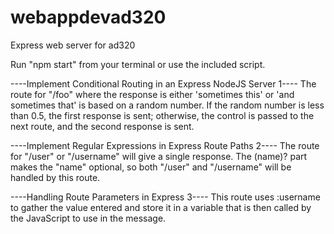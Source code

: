 # webappdevad320
Express web server for ad320

Run "npm start" from your terminal or use the included script.

----Implement Conditional Routing in an Express NodeJS Server 1----
The route for "/foo" where the response is either 'sometimes this' or 'and sometimes that' is based on a random number. If the random number is less than 0.5, the first response is sent; otherwise, the control is passed to the next route, and the second response is sent.

----Implement Regular Expressions in Express Route Paths 2----
The route for "/user" or "/username" will give a single response. The (name)? part makes the "name" optional, so both "/user" and "/username" will be handled by this route.

----Handling Route Parameters in Express 3----
This route uses :username to gather the value entered and store it in a variable that is then called by the JavaScript to use in the message. 
